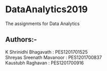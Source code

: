 # DataAnalytics2019
The assignments for Data Analytics

## Authors:-                                                                                                                       
K Shrinidhi Bhagavath : PES1201701525                                                                                           
Shreyas Sreenath Mavanoor : PES1201700837                                                                                       
Kaustubh Raghavan : PES1201700916                                                                                             

